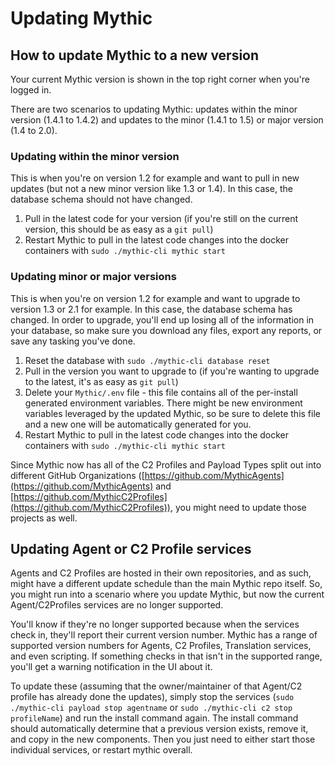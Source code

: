 # Updating Mythic

## How to update Mythic to a new version

Your current Mythic version is shown in the top right corner when you're logged in.

There are two scenarios to updating Mythic: updates within the minor version (1.4.1 to 1.4.2) and updates to the minor (1.4.1 to 1.5) or major version (1.4 to 2.0).

### Updating within the minor version

This is when you're on version 1.2 for example and want to pull in new updates (but not a new minor version like 1.3 or 1.4). In this case, the database schema should not have changed.&#x20;

1. Pull in the latest code for your version (if you're still on the current version, this should be as easy as a `git pull`)
2. Restart Mythic to pull in the latest code changes into the docker containers with `sudo ./mythic-cli mythic start`

### Updating minor or major versions

This is when you're on version 1.2 for example and want to upgrade to version 1.3 or 2.1 for example. In this case, the database schema has changed. In order to upgrade, you'll end up losing all of the information in your database, so make sure you download any files, export any reports, or save any tasking you've done.

1. Reset the database with `sudo ./mythic-cli database reset`
2. Pull in the version you want to upgrade to (if you're wanting to upgrade to the latest, it's as easy as `git pull`)
3. Delete your `Mythic/.env` file - this file contains all of the per-install generated environment variables. There might be new environment variables leveraged by the updated Mythic, so be sure to delete this file and a new one will be automatically generated for you.
4. Restart Mythic to pull in the latest code changes into the docker containers with `sudo ./mythic-cli mythic start`

Since Mythic now has all of the C2 Profiles and Payload Types split out into different GitHub Organizations ([https://github.com/MythicAgents](https://github.com/MythicAgents) and [https://github.com/MythicC2Profiles](https://github.com/MythicC2Profiles)), you might need to update those projects as well.

## Updating Agent or C2 Profile services

Agents and C2 Profiles are hosted in their own repositories, and as such, might have a different update schedule than the main Mythic repo itself. So, you might run into a scenario where you update Mythic, but now the current Agent/C2Profiles services are no longer supported.

You'll know if they're no longer supported because when the services check in, they'll report their current version number. Mythic has a range of supported version numbers for Agents, C2 Profiles, Translation services, and even scripting. If something checks in that isn't in the supported range, you'll get a warning notification in the UI about it.

To update these (assuming that the owner/maintainer of that Agent/C2 profile has already done the updates), simply stop the services (`sudo ./mythic-cli payload stop agentname` or `sudo ./mythic-cli c2 stop profileName`) and run the install command again. The install command should automatically determine that a previous version exists, remove it, and copy in the new components. Then you just need to either start those individual services, or restart mythic overall.
